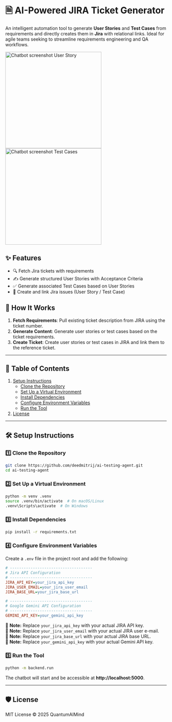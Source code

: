 # 🗎 AI-Powered JIRA Ticket Generator

An intelligent automation tool to generate **User Stories** and **Test Cases** from requirements and directly creates them in **Jira** with relational links. Ideal for agile teams seeking to streamline requirements engineering and QA workflows.

<img src="https://github.com/user-attachments/assets/d6313304-7432-49db-bdef-532898ea0b41" alt="Chatbot screenshot User Story" width="300"> <img src="https://github.com/user-attachments/assets/b5d3c978-e488-4f80-91ff-66726e34a56c" alt="Chatbot screenshot Test Cases" width="300">

## ✨ Features

- 🔍 Fetch Jira tickets with requirements
- ✍️ Generate structured User Stories with Acceptance Criteria
- ✅ Generate associated Test Cases based on User Stories
- 🔗 Create and link Jira issues (User Story / Test Case)


## 🤖 How It Works

1. **Fetch Requirements**: Pull existing ticket description from JIRA using the ticket number.
2. **Generate Content**: Generate user stories or test cases based on the ticket requirements.
3. **Create Ticket**: Create user stories or test cases in JIRA and link them to the reference ticket.

---

## 📑 Table of Contents
1. [Setup Instructions](#setup-instructions)
   - [Clone the Repository](#1-clone-the-repository)
   - [Set Up a Virtual Environment](#2-set-up-a-virtual-environment)
   - [Install Dependencies](#3-install-dependencies)
   - [Configure Environment Variables](#4-configure-environment-variables)
   - [Run the Tool](#5-run-the-tool)
2. [License](#license)

---

## 🛠️ Setup Instructions

### **1️⃣ Clone the Repository**

```bash
git clone https://github.com/deedmitrij/ai-testing-agent.git
cd ai-testing-agent
```

### **2️⃣ Set Up a Virtual Environment**
```sh
python -m venv .venv
source .venv/bin/activate  # On macOS/Linux
.venv\Scripts\activate  # On Windows
```

### **3️⃣ Install Dependencies**
```sh
pip install -r requirements.txt
```

### **4️⃣ Configure Environment Variables**
Create a `.env` file in the project root and add the following:

```ini
# ------------------------------------
# Jira API Configuration
# ------------------------------------
JIRA_API_KEY=your_jira_api_key
JIRA_USER_EMAIL=your_jira_user_email
JIRA_BASE_URL=your_jira_base_url

# ------------------------------------
# Google Gemini API Configuration
# ------------------------------------
GEMINI_API_KEY=your_gemini_api_key
```

📌 **Note:** Replace `your_jira_api_key` with your actual JIRA API key.  
📌 **Note:** Replace `your_jira_user_email` with your actual JIRA user e-mail.  
📌 **Note:** Replace `your_jira_base_url` with your actual JIRA base URL.  
📌 **Note:** Replace `your_gemini_api_key` with your actual Gemini API key.  

### **5️⃣ Run the Tool**
```sh
python -m backend.run
```

The chatbot will start and be accessible at **http://localhost:5000**.

---

## 🛡️ License

MIT License © 2025 QuantumAIMind
